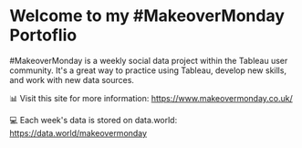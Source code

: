 # Welcome to my #MakeoverMonday Portoflio

#MakeoverMonday is a weekly social data project within the Tableau user community. It's a great way to practice using Tableau, develop new skills, and work with new data sources.

📊 Visit this site for more information: https://www.makeovermonday.co.uk/

💻 Each week's data is stored on data.world: https://data.world/makeovermonday

